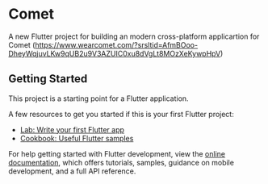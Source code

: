 # Comet

A new Flutter project for building an modern cross-platform applicartion for Comet (https://www.wearcomet.com/?srsltid=AfmBOoo-DheyWqjuvLKw9qUB2u9V3AZUIC0xu8dVgLt8MOzXeKywpHpV)

## Getting Started

This project is a starting point for a Flutter application.

A few resources to get you started if this is your first Flutter project:

- [Lab: Write your first Flutter app](https://docs.flutter.dev/get-started/codelab)
- [Cookbook: Useful Flutter samples](https://docs.flutter.dev/cookbook)

For help getting started with Flutter development, view the
[online documentation](https://docs.flutter.dev/), which offers tutorials,
samples, guidance on mobile development, and a full API reference.
